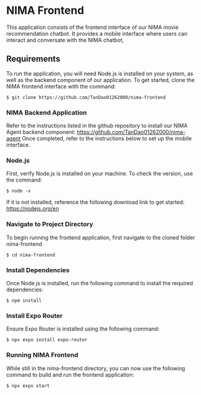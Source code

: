 
# NIMA Frontend

This application consists of the frontend interface of our NIMA movie recommendation chatbot. It provides a mobile interface where users can interact and conversate with the NIMA chatbot, 

## Requirements

To run the application, you will need Node.js is installed on your system, as well as the backend component of our application.
To get started, clone the NIMA frontend interface with the command:

    $ git clone https://github.com/TanDao01262000/nima-frontend

### NIMA Backend Application 

Refer to the instructions listed in the github repository to install our NIMA Agent backend component: https://github.com/TanDao01262000/nima-agent
Once completed, refer to the instructions below to set up the mobile interface.

### Node.js

First, verify Node.js is installed on your machine. To check the version, use the command:

    $ node -v

If it is not installed, reference the following download link to get started: https://nodejs.org/en

### Navigate to Project Directory

To begin running the frontend application, first navigate to the cloned folder nima-frontend

    $ cd nima-frontend

### Install Dependencies

Once Node.js is installed, run the following command to install the required dependencies:

    $ npm install

### Install Expo Router

Ensure Expo Router is installed using the following command:

    $ npx expo install expo-router 

### Running NIMA Frontend 

While still in the nima-frontend directory, you can now use the following command to build and run the frontend application:

    $ npx expo start

    
